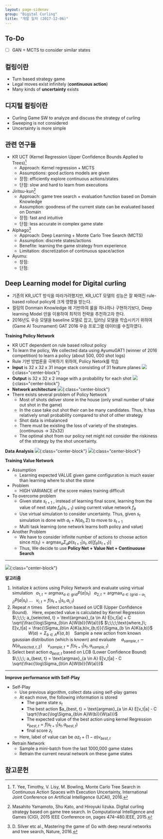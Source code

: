 ```yaml
---
layout: page-sidenav
group: "Digital Curling"
title: "개발 일지 (2017-12-06)"
---
```


To-Do
-----
- [ ] GAN + MCTS to consider similar states

컬링이란
-------
- Turn based strategy game
- Legal moves exist infinitely (**continuous action**)
- Many kinds of **uncertainty** exists

디지털 컬링이란
--------------
- Curling Game SW to analyze and discuss    the strategy of curling
- Sweeping is not considered
- Uncertainty is more simple

관련 연구들
----------
- KR UCT (Kernel Regression Upper Confidence Bounds Applied to Trees)[^1]
  - Approach: Kernel regression + MCTS
  - Assumptions: good actions models are given
  - 장점: efficiently explore continuous actions/states
  - 단점: slow and hard to learn from executions
- Jiritsu-kun[^2]
  - Approach: game tree search + evaluation function based on Domain Knowledge
  - Assumption: goodness of the current state can be evaluated based on Domain
  - 장점: fast and intuitive
  - 단점: less accurate in complex game state
- Alphago[^3]
  - Approach: Deep Learning + Monte Carlo Tree Search (MCTS)
  - Assumption: discrete states/actions
  - Benefite: learning the game strategy from experience
  - Limitation: discretization of continuous space/action
- Ayumu:
  - 장점:
  - 단점:

Deep Learning model for Digital curling
---------------------------------------
- 기존의 KR_UCT 방식을 따라가려했지만, KR_UCT 모델의 성능은 잘 짜여진 rule-based rollout policy에 크게 영향을 받는다.
- 컬링의 Donmain Knowledge 에 기반하여 룰을 하나하나 구현하기보다, Deep learning Model 만을 이용하여 최적의 전략을 추천하고자 한다.
- 2016년도 우승 모델을 baseline 모델로 잡고, 딥러닝 모델을 학습시키기 위하여 (Game AI Tournament) GAT 2016 우승 프로그램 데이터를 수집하였다.

**Training Policy Network**
- KR UCT dependent on rule based rollout policy
- To learn the policy, We collected data using AyumuGAT1 (winner of 2016 competition) to learn a policy (about 500, 000 shot logs)
- Rule 기반 방법론을 극복하기 위하여, Policy Netork를 학습
- **Input** is 32 x 32 x 31 image stack consisting  of 31 feature planes
![]({{site.baseurl}}/images/temp/dc-1.png){:class="center-block"}
- **Output** is 32 x 32 x 2 image with a probability for each shot
![]({{site.baseurl}}/images/temp/dc-2.png){:class="center-block"}
- **Network architecture**
![]({{site.baseurl}}/images/temp/dc-3.png){:class="center-block"}
- There exists several problem of Policy Network
  - Most of shots deliver stone in the house (only small number of take out shot in the game)
  - In the case take out shot their can be many candidates. Thus, It  has relatively small probability compared to shot of other strategy
  - Shot data is imbalanced
  - There must be existing the loss of variety of the strategies. (continuous -> 32x32)
  - The optimal shot from our policy net might not consider the riskiness of the strategy by the shot uncertainty.

**Data Analysis**
![]({{site.baseurl}}/images/temp/dc-4.png){:class="center-block"}
![]({{site.baseurl}}/images/temp/dc-5.png){:class="center-block"}

**Training Value Network**
- Assumption
  - Learning expected VALUE given game configuration is much easier than learning where to shot the stone
- Problem
  - HIGH VARIANCE of the score makes training difficult
- To overcome problem
  - Given state $s_{t+1}$  , instead of learning final score, learning from the value of next state $f_\theta(s_{t+1})$ using current value network $f_{\theta}$
  - Use virtual simulation to consider uncertainty. Thus, given $s_t$ simulation is done with $a_t + N(a_t, \Sigma)$ to move to $s_{t+1}$
  - Multi task learning (one network learns both policy and value)
- Another Problem
  - We have to consider infinite number of actions to choose action since $\pi(s_t) = \text{argmax}_a \Sigma_a p(s_{t+1}|s_t, a)[f_{\theta}(s_{t+1})]$
  - Thus, We decide to use **Policy Net + Value Net + Continuouse Search**

------------------------------------------
![]({{site.baseurl}}/images/temp/dc-6.png){:class="center-block"}

**알고리즘**
1. $\text{Initialize}$ $k$ $\text{actions using Policy Network and evaluate using virtual simulation}$
$\;\;a_{1,t} = \text{argmax}_{a\in \text{grid}}P(a|s_t)$
$\;\;a_{2,t} = \text{argmax}_{a\in (\text{grid}-a_{1,t})}P(a|s_t)$
...
$\;\;v_{i,t}=f(s_{t+1}|s_t, a_{i,t})$
2. $\text{Repeat}$ $n$ $\text{times}$
    $\;\;\;\text{Select action based on UCB (Upper Confidence Bound).}$
    $\;\;\;\text{Here, expected value is calculated by Kernel Regression}$
    $\;\;\;\; a_{selected, t} = \text{argmax}_{a \in A} E[v_t|a] + C \sqrt{\frac{\log\Sigma_{b\in A}W(b)}{W(a)}}$
    $\;\;\;\;\text{where,}\; E[v_t|a] = \frac{\Sigma_{b\in A}K(a,b)v_{b,t}}{\Sigma_{b \in A}K(a,b)}$
    $\;\;\;\;\;\;\;\;\;\;\;\;\;\;\;W(a)=\Sigma_{b \in A}K(a,b)$
    $\;\;\;\text{Sample a new action from known gaussian distribution (which is known) and evaluate}$
    $\;\;\;\; a_{sample,t} \sim N(a_{selected,t, \Sigma})$
    $\;\;\;\; v_{sample,t}=f(s_{t+1}|s_t, a_{sample,t})$
3. $\text{Select best action}$ $a_{best, t}$ $\text{based on LCB (Lower Confidence Bound)}$
$\;\;\;\; a_{best, t} = \text{argmax}_{a \in A} E[v_t|a] - C \sqrt{\frac{\log\Sigma_{b\in A}W(b)}{W(a)}}$

------------------------------------
**Improve performance with Self-Play**
- Self-Play
  - Use previous algorithm, collect data using self-play games
  - At each move, the following information is stored
    - The game state $s_t$
    - The best action $a_{best, t} = \text{argmax}_{a \in A} E[v_t|a] - C \sqrt{\frac{\log\Sigma_{b\in A}W(b)}{W(a)}}$
    - The expected value of the best action using kernel Regression $v_{best,t}=f(s_{t+1}|s_t, a_{best,t})$
    - final score $z_t$
  - Here, label of value can be $\alpha z_t + (1-\alpha)v_{best,t}$
- Retrain Network
  - Sample a mini-batch from the last 1000,000 game states
  - Retrain the current neural network on these game states



참고문헌
-------
[^1]: T. Yee, Timothy, V. Lisy, M. Bowling, Monte Carlo Tree Search in Continuous Action Spaces with Execution Uncertainty, International Joint Conference on Artificial Intelligence (IJCAI), 2016.
[^2]: Masahito Yamamoto, Shu Kato, and Hiroyuki Iizuka. Digital curling strategy based on game tree search. In Computational Intelligence and Games (CIG), 2015 IEEE Conference on, pages 474–480.IEEE, 2015.
[^3]: D. Silver etc al., Mastering the game of Go with deep neural networks and tree search,
Nature, 2016.
